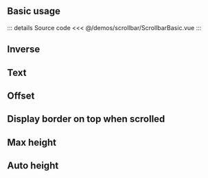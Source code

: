 ## Basic usage

<ScrollbarBasic />

::: details Source code
<<< @/demos/scrollbar/ScrollbarBasic.vue
:::

## Inverse

<ScrollbarInverse />

## Text

<ScrollbarText />

## Offset

<ScrollbarOffset />

## Display border on top when scrolled

<ScrollbarBorderTop />

## Max height

<ScrollbarOnlyMaxHeight />

## Auto height

<ScrollbarAutoHeight />
